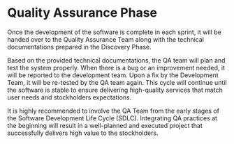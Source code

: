 # Quality Assurance Phase

Once the development of the software is complete in each sprint, it will be handed over to the Quality Assurance Team along with the technical documentations prepared in the Discovery Phase.

Based on the provided technical documentations, the QA team will plan and test the system properly. When there is a bug or an improvement needed, it will be reported to the development team. Upon a fix by the Development Team, it will be re-tested by the QA team again. This cycle will continue until the software is stable to ensure delivering high-quality services that match user needs and stockholders expectations.

It is highly recommended to involve the QA Team from the early stages of the Software Development Life Cycle (SDLC). Integrating QA practices at the beginning will result in a well-planned and executed project that successfully delivers high value to the stockholders.
